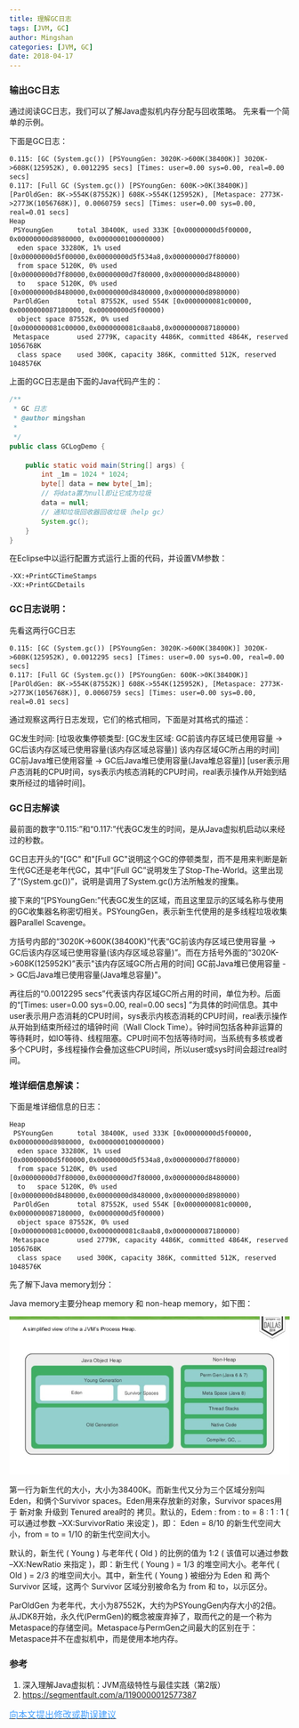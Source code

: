 ```yaml
---
title: 理解GC日志
tags: [JVM, GC]
author: Mingshan
categories: [JVM, GC]
date: 2018-04-17
---
```


### 输出GC日志

通过阅读GC日志，我们可以了解Java虚拟机内存分配与回收策略。
先来看一个简单的示例。

下面是GC日志：

```
0.115: [GC (System.gc()) [PSYoungGen: 3020K->600K(38400K)] 3020K->608K(125952K), 0.0012295 secs] [Times: user=0.00 sys=0.00, real=0.00 secs] 
0.117: [Full GC (System.gc()) [PSYoungGen: 600K->0K(38400K)] [ParOldGen: 8K->554K(87552K)] 608K->554K(125952K), [Metaspace: 2773K->2773K(1056768K)], 0.0060759 secs] [Times: user=0.00 sys=0.00, real=0.01 secs] 
Heap
 PSYoungGen      total 38400K, used 333K [0x00000000d5f00000, 0x00000000d8980000, 0x0000000100000000)
  eden space 33280K, 1% used [0x00000000d5f00000,0x00000000d5f534a8,0x00000000d7f80000)
  from space 5120K, 0% used [0x00000000d7f80000,0x00000000d7f80000,0x00000000d8480000)
  to   space 5120K, 0% used [0x00000000d8480000,0x00000000d8480000,0x00000000d8980000)
 ParOldGen       total 87552K, used 554K [0x0000000081c00000, 0x0000000087180000, 0x00000000d5f00000)
  object space 87552K, 0% used [0x0000000081c00000,0x0000000081c8aab8,0x0000000087180000)
 Metaspace       used 2779K, capacity 4486K, committed 4864K, reserved 1056768K
  class space    used 300K, capacity 386K, committed 512K, reserved 1048576K

```

<!-- more -->

上面的GC日志是由下面的Java代码产生的：

```java
/**
 * GC 日志
 * @author mingshan
 *
 */
public class GCLogDemo {

    public static void main(String[] args) {
        int _1m = 1024 * 1024;
        byte[] data = new byte[_1m];
        // 将data置为null即让它成为垃圾
        data = null;
        // 通知垃圾回收器回收垃圾（help gc）
        System.gc();
    }
}

```

在Eclipse中以运行配置方式运行上面的代码，并设置VM参数：

```
-XX:+PrintGCTimeStamps
-XX:+PrintGCDetails
```

### GC日志说明：

先看这两行GC日志

```
0.115: [GC (System.gc()) [PSYoungGen: 3020K->600K(38400K)] 3020K->608K(125952K), 0.0012295 secs] [Times: user=0.00 sys=0.00, real=0.00 secs] 
0.117: [Full GC (System.gc()) [PSYoungGen: 600K->0K(38400K)] [ParOldGen: 8K->554K(87552K)] 608K->554K(125952K), [Metaspace: 2773K->2773K(1056768K)], 0.0060759 secs] [Times: user=0.00 sys=0.00, real=0.01 secs] 

```

通过观察这两行日志发现，它们的格式相同，下面是对其格式的描述：

GC发生时间: [垃圾收集停顿类型: [GC发生区域: GC前该内存区域已使用容量 -> GC后该内存区域已使用容量(该内存区域总容量)] 该内存区域GC所占用的时间] GC前Java堆已使用容量 -> GC后Java堆已使用容量(Java堆总容量)] [user表示用户态消耗的CPU时间，sys表示内核态消耗的CPU时间，real表示操作从开始到结束所经过的墙钟时间]。

### GC日志解读

最前面的数字“0.115:”和“0.117:”代表GC发生的时间，是从Java虚拟机启动以来经过的秒数。

GC日志开头的"[GC" 和"[Full GC"说明这个GC的停顿类型，而不是用来判断是新生代GC还是老年代GC，其中“[Full GC”说明发生了Stop-The-World。这里出现了“(System.gc())”，说明是调用了System.gc()方法所触发的搜集。

接下来的“[PSYoungGen:”代表GC发生的区域，而且这里显示的区域名称与使用的GC收集器名称密切相关。PSYoungGen，表示新生代使用的是多线程垃圾收集器Parallel Scavenge。

方括号内部的“3020K->600K(38400K)”代表“GC前该内存区域已使用容量 -> GC后该内存区域已使用容量(该内存区域总容量)”。而在方括号外面的“3020K->608K(125952K)”表示"该内存区域GC所占用的时间] GC前Java堆已使用容量 -> GC后Java堆已使用容量(Java堆总容量)"。

再往后的“0.0012295 secs”代表该内存区域GC所占用的时间，单位为秒。后面的“[Times: user=0.00 sys=0.00, real=0.00 secs] ”为具体的时间信息。其中user表示用户态消耗的CPU时间，sys表示内核态消耗的CPU时间，real表示操作从开始到结束所经过的墙钟时间（Wall Clock Time）。钟时间包括各种非运算的等待耗时，如IO等待、线程阻塞。CPU时间不包括等待时间，当系统有多核或者多个CPU时，多线程操作会叠加这些CPU时间，所以user或sys时间会超过real时间。

### 堆详细信息解读：

下面是堆详细信息的日志：

```
Heap
 PSYoungGen      total 38400K, used 333K [0x00000000d5f00000, 0x00000000d8980000, 0x0000000100000000)
  eden space 33280K, 1% used [0x00000000d5f00000,0x00000000d5f534a8,0x00000000d7f80000)
  from space 5120K, 0% used [0x00000000d7f80000,0x00000000d7f80000,0x00000000d8480000)
  to   space 5120K, 0% used [0x00000000d8480000,0x00000000d8480000,0x00000000d8980000)
 ParOldGen       total 87552K, used 554K [0x0000000081c00000, 0x0000000087180000, 0x00000000d5f00000)
  object space 87552K, 0% used [0x0000000081c00000,0x0000000081c8aab8,0x0000000087180000)
 Metaspace       used 2779K, capacity 4486K, committed 4864K, reserved 1056768K
  class space    used 300K, capacity 386K, committed 512K, reserved 1048576K
```

先了解下Java memory划分：

Java memory主要分heap memory 和 non-heap memory，如下图：


![image](/images/java-memory.jpg)


第一行为新生代的大小，大小为38400K。而新生代又分为三个区域分别叫Eden，和俩个Survivor spaces。Eden用来存放新的对象，Survivor spaces用于 新对象 升级到 Tenured area时的 拷贝。默认的，Edem : from : to = 8 : 1 : 1 ( 可以通过参数 –XX:SurvivorRatio 来设定 )，即： Eden = 8/10 的新生代空间大小，from = to = 1/10 的新生代空间大小。

默认的，新生代 ( Young ) 与老年代 ( Old ) 的比例的值为 1:2 ( 该值可以通过参数 –XX:NewRatio 来指定 )，即：新生代 ( Young ) = 1/3 的堆空间大小。老年代 ( Old ) = 2/3 的堆空间大小。其中，新生代 ( Young ) 被细分为 Eden 和 两个 Survivor 区域，这两个 Survivor 区域分别被命名为 from 和 to，以示区分。 

 ParOldGen 为老年代，大小为87552K，大约为PSYoungGen内存大小的2倍。 从JDK8开始，永久代(PermGen)的概念被废弃掉了，取而代之的是一个称为Metaspace的存储空间。Metaspace与PermGen之间最大的区别在于：Metaspace并不在虚拟机中，而是使用本地内存。
 
 
### 参考

1. 深入理解Java虚拟机：JVM高级特性与最佳实践（第2版）
2. https://segmentfault.com/a/1190000012577387


[<font size=3 color="#409EFF">向本文提出修改或勘误建议</font>](https://github.com/mstao/mstao.github.io/blob/hexo/source/_posts/gc-log.md)